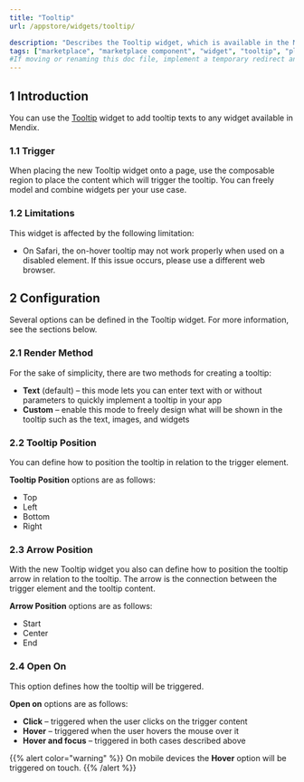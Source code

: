 ```yaml
---
title: "Tooltip"
url: /appstore/widgets/tooltip/

description: "Describes the Tooltip widget, which is available in the Mendix Marketplace."
tags: ["marketplace", "marketplace component", "widget", "tooltip", "platform support"]
#If moving or renaming this doc file, implement a temporary redirect and let the respective team know they should update the URL in the product. See Mapping to Products for more details.
---
```


## 1 Introduction

You can use the [Tooltip](https://marketplace.mendix.com/link/component/119160) widget to add tooltip texts to any widget available in Mendix.

### 1.1 Trigger

When placing the new Tooltip widget onto a page, use the composable region to place the content which will trigger the tooltip. You can freely model and combine widgets per your use case.

### 1.2 Limitations

This widget is affected by the following limitation:

* On Safari, the on-hover tooltip may not work properly when used on a disabled element. If this issue occurs, please use a different web browser.

## 2 Configuration

Several options can be defined in the Tooltip widget. For more information, see the sections below.

### 2.1 Render Method

For the sake of simplicity, there are two methods for creating a tooltip:

* **Text** (default) – this mode lets you can enter text with or without parameters to quickly implement a tooltip in your app
* **Custom** – enable this mode to freely design what will be shown in the tooltip such as the text, images, and widgets

### 2.2 Tooltip Position

You can define how to position the tooltip in relation to the trigger element.

**Tooltip Position** options are as follows:

* Top
* Left
* Bottom
* Right

### 2.3 Arrow Position

With the new Tooltip widget you also can define how to position the tooltip arrow in relation to the tooltip. The arrow is the connection between the trigger element and the tooltip content.

**Arrow Position** options are as follows:

* Start
* Center
* End

### 2.4 Open On

This option defines how the tooltip will be triggered.

**Open on** options are as follows:

* **Click** – triggered when the user clicks on the trigger content
* **Hover** – triggered when the user hovers the mouse over it
* **Hover and focus** – triggered in both cases described above

{{% alert color="warning" %}}
On mobile devices the **Hover** option will be triggered on touch.
{{% /alert %}}
